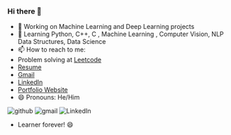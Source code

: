 ### Hi there 👋



- 🔭 Working on Machine Learning and Deep Learning projects
- 🌱 Learning Python, C++, C , Machine Learning , Computer Vision, NLP Data Structures, Data Science
- 📫 How to reach to me: 
- Problem solving at [Leetcode](https://leetcode.com/u/prakhar_srivastavaa/)
- [Resume](https://drive.google.com/file/d/1OK4ACYAHSVmZN3ti-ea634QtACyuExxv/view?usp=sharing)
- [Gmail](https://sinhaayush0829@gmail.com)
- [LinkedIn](https://www.linkedin.com/in/ayush-sinha-042a69192/)
- [Portfolio Website](https://sinhaayush0829.wixsite.com/thatsme)
- 😄 Pronouns: He/Him

![github](https://img.shields.io/badge/GitHub-000000?style=for-the-badge&logo=GitHub&logoColor=white)
![gmail](https://img.shields.io/badge/Gmail-D14836?style=for-the-badge&logo=gmail&logoColor=white)
![LinkedIn](https://img.shields.io/badge/LinkedIn-0077B5?style=for-the-badge&logo=linkedin&logoColor=white)

- Learner forever! 😄 
